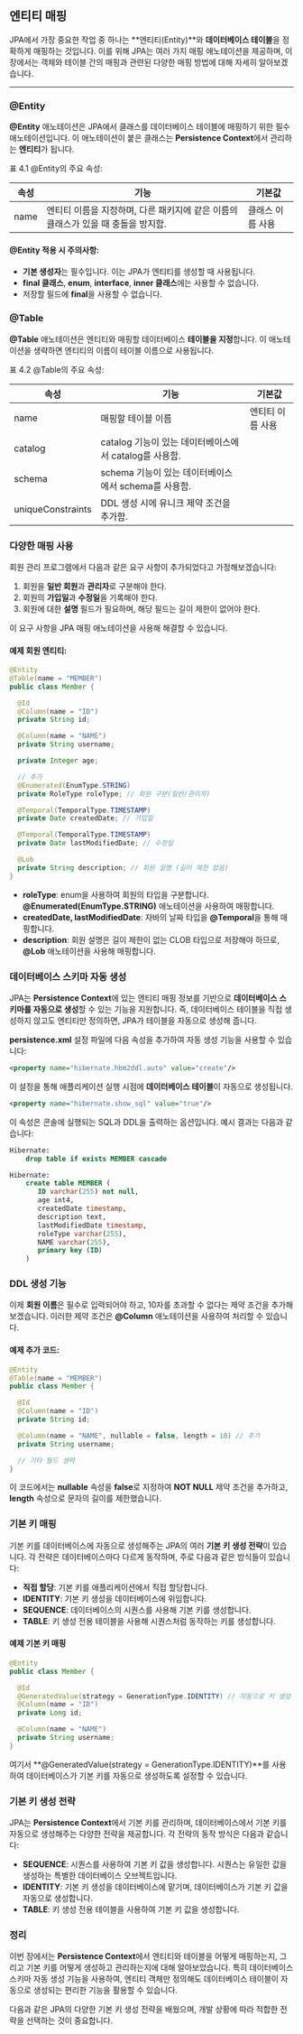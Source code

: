 ## 엔티티 매핑

JPA에서 가장 중요한 작업 중 하나는 **엔티티(Entity)**와 **데이터베이스 테이블**을 정확하게 매핑하는 것입니다. 이를 위해 JPA는 여러 가지 매핑 애노테이션을 제공하며, 이 장에서는 객체와 테이블 간의 매핑과 관련된 다양한 매핑 방법에 대해 자세히 알아보겠습니다.

---

### @Entity

**@Entity** 애노테이션은 JPA에서 클래스를 데이터베이스 테이블에 매핑하기 위한 필수 애노테이션입니다. 이 애노테이션이 붙은 클래스는 **Persistence Context**에서 관리하는 **엔티티**가 됩니다. 

표 4.1 @Entity의 주요 속성:

| 속성   | 기능                                                                            | 기본값        |
|--------|---------------------------------------------------------------------------------|---------------|
| name   | 엔티티 이름을 지정하며, 다른 패키지에 같은 이름의 클래스가 있을 때 충돌을 방지함. | 클래스 이름 사용 |

#### @Entity 적용 시 주의사항:
- **기본 생성자**는 필수입니다. 이는 JPA가 엔티티를 생성할 때 사용됩니다.
- **final 클래스**, **enum**, **interface**, **inner 클래스**에는 사용할 수 없습니다.
- 저장할 필드에 **final**을 사용할 수 없습니다.

### @Table

**@Table** 애노테이션은 엔티티와 매핑할 데이터베이스 **테이블을 지정**합니다. 이 애노테이션을 생략하면 엔티티의 이름이 테이블 이름으로 사용됩니다.

표 4.2 @Table의 주요 속성:

| 속성               | 기능                                                               | 기본값               |
|--------------------|--------------------------------------------------------------------|----------------------|
| name               | 매핑할 테이블 이름                                                 | 엔티티 이름 사용     |
| catalog             | catalog 기능이 있는 데이터베이스에서 catalog를 사용함.             |                      |
| schema              | schema 기능이 있는 데이터베이스에서 schema를 사용함.              |                      |
| uniqueConstraints   | DDL 생성 시에 유니크 제약 조건을 추가함.                          |                      |

### 다양한 매핑 사용

회원 관리 프로그램에서 다음과 같은 요구 사항이 추가되었다고 가정해보겠습니다:

1. 회원을 **일반 회원**과 **관리자**로 구분해야 한다.
2. 회원의 **가입일**과 **수정일**을 기록해야 한다.
3. 회원에 대한 **설명** 필드가 필요하며, 해당 필드는 길이 제한이 없어야 한다.

이 요구 사항을 JPA 매핑 애노테이션을 사용해 해결할 수 있습니다.

#### 예제 회원 엔티티:

```java
@Entity
@Table(name = "MEMBER")
public class Member {

  @Id
  @Column(name = "ID")
  private String id;

  @Column(name = "NAME")
  private String username;

  private Integer age;

  // 추가
  @Enumerated(EnumType.STRING)
  private RoleType roleType; // 회원 구분(일반/관리자)

  @Temporal(TemporalType.TIMESTAMP)
  private Date createdDate; // 가입일

  @Temporal(TemporalType.TIMESTAMP)
  private Date lastModifiedDate; // 수정일

  @Lob
  private String description; // 회원 설명 (길이 제한 없음)
}
```

- **roleType**: enum을 사용하여 회원의 타입을 구분합니다. **@Enumerated(EnumType.STRING)** 애노테이션을 사용하여 매핑합니다.
- **createdDate, lastModifiedDate**: 자바의 날짜 타입을 **@Temporal**을 통해 매핑합니다.
- **description**: 회원 설명은 길이 제한이 없는 CLOB 타입으로 저장해야 하므로, **@Lob** 애노테이션을 사용해 매핑합니다.

### 데이터베이스 스키마 자동 생성

JPA는 **Persistence Context**에 있는 엔티티 매핑 정보를 기반으로 **데이터베이스 스키마를 자동으로 생성**할 수 있는 기능을 지원합니다. 즉, 데이터베이스 테이블을 직접 생성하지 않고도 엔티티만 정의하면, JPA가 테이블을 자동으로 생성해 줍니다.

**persistence.xml** 설정 파일에 다음 속성을 추가하여 자동 생성 기능을 사용할 수 있습니다:

```xml
<property name="hibernate.hbm2ddl.auto" value="create"/>
```

이 설정을 통해 애플리케이션 실행 시점에 **데이터베이스 테이블**이 자동으로 생성됩니다.

```xml
<property name="hibernate.show_sql" value="true"/>
```

이 속성은 콘솔에 실행되는 SQL과 DDL을 출력하는 옵션입니다. 예시 결과는 다음과 같습니다:

```sql
Hibernate: 
    drop table if exists MEMBER cascade

Hibernate: 
    create table MEMBER (
       ID varchar(255) not null,
       age int4,
       createdDate timestamp,
       description text,
       lastModifiedDate timestamp,
       roleType varchar(255),
       NAME varchar(255),
       primary key (ID)
    )
```

### DDL 생성 기능

이제 **회원 이름**은 필수로 입력되어야 하고, 10자를 초과할 수 없다는 제약 조건을 추가해보겠습니다. 이러한 제약 조건은 **@Column** 애노테이션을 사용하여 처리할 수 있습니다.

#### 예제 추가 코드:

```java
@Entity
@Table(name = "MEMBER")
public class Member {

  @Id
  @Column(name = "ID")
  private String id;

  @Column(name = "NAME", nullable = false, length = 10) // 추가
  private String username;

  // 기타 필드 생략
}
```

이 코드에서는 **nullable** 속성을 **false**로 지정하여 **NOT NULL** 제약 조건을 추가하고, **length** 속성으로 문자의 길이를 제한했습니다.

### 기본 키 매핑

기본 키를 데이터베이스에 자동으로 생성해주는 JPA의 여러 **기본 키 생성 전략**이 있습니다. 각 전략은 데이터베이스마다 다르게 동작하며, 주로 다음과 같은 방식들이 있습니다:

- **직접 할당**: 기본 키를 애플리케이션에서 직접 할당합니다.
- **IDENTITY**: 기본 키 생성을 데이터베이스에 위임합니다.
- **SEQUENCE**: 데이터베이스의 시퀀스를 사용해 기본 키를 생성합니다.
- **TABLE**: 키 생성 전용 테이블을 사용해 시퀀스처럼 동작하는 키를 생성합니다.

#### 예제 기본 키 매핑

```java
@Entity
public class Member {

  @Id
  @GeneratedValue(strategy = GenerationType.IDENTITY) // 자동으로 키 생성
  @Column(name = "ID")
  private Long id;

  @Column(name = "NAME")
  private String username;
}
```

여기서 **@GeneratedValue(strategy = GenerationType.IDENTITY)**를 사용하여 데이터베이스가 기본 키를 자동으로 생성하도록 설정할 수 있습니다.

### 기본 키 생성 전략

JPA는 **Persistence Context**에서 기본 키를 관리하며, 데이터베이스에서 기본 키를 자동으로 생성해주는 다양한 전략을 제공합니다. 각 전략의 동작 방식은 다음과 같습니다:

- **SEQUENCE**: 시퀀스를 사용하여 기본 키 값을 생성합니다. 시퀀스는 유일한 값을 생성하는 특별한 데이터베이스 오브젝트입니다.
- **IDENTITY**: 기본 키 생성을 데이터베이스에 맡기며, 데이터베이스가 기본 키 값을 자동으로 생성합니다.
- **TABLE**: 키 생성 전용 테이블을 사용하여 기본 키 값을 생성합니다.

### 정리

이번 장에서는 **Persistence Context**에서 엔티티와 테이블을 어떻게 매핑하는지, 그리고 기본 키를 어떻게 생성하고 관리하는지에 대해 알아보았습니다. 특히 데이터베이스 스키마 자동 생성 기능을 사용하여, 엔티티 객체만 정의해도 데이터베이스 테이블이 자동으로 생성되는 편리한 기능을 활용할 수 있습니다. 

다음과 같은 JPA의 다양한 기본 키 생성 전략을 배웠으며, 개발 상황에 따라 적합한 전략을 선택하는 것이 중요합니다.


